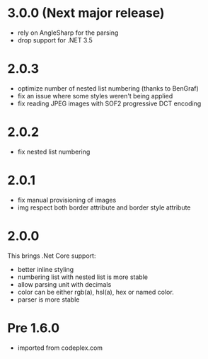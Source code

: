 # 3.0.0 (Next major release)

- rely on AngleSharp for the parsing
- drop support for .NET 3.5

# 2.0.3

- optimize number of nested list numbering (thanks to BenGraf)
- fix an issue where some styles weren't being applied
- fix reading JPEG images with SOF2 progressive DCT encoding

# 2.0.2

- fix nested list numbering

# 2.0.1

- fix manual provisioning of images
- img respect both border attribute and border style attribute

# 2.0.0

This brings .Net Core support:

- better inline styling
- numbering list with nested list is more stable
- allow parsing unit with decimals
- color can be either rgb(a), hsl(a), hex or named color.
- parser is more stable

# Pre 1.6.0

- imported from codeplex.com
